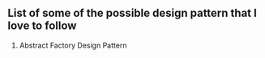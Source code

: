## List of some of the possible design pattern that I love to follow ##
1. Abstract Factory Design Pattern
